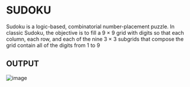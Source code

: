 # SUDOKU
Sudoku is a logic-based, combinatorial number-placement puzzle. In classic Sudoku, the objective is to fill a 9 × 9 grid with digits so that each column, each row, and each of the nine 3 × 3 subgrids that compose the grid contain all of the digits from 1 to 9

## OUTPUT
![image](https://user-images.githubusercontent.com/99204211/214037692-f9b33173-a886-4a5a-bcbc-3ee781fbaaea.png)

